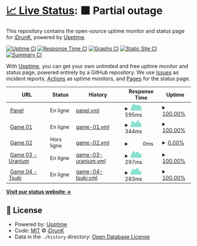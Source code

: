 # [📈 Live Status](https://idrunk65.github.io/games): <!--live status--> **🟧 Partial outage**

This repository contains the open-source uptime monitor and status page for [iDrunK](https://idrunk65.github.io/games), powered by [Upptime](https://github.com/upptime/upptime).

[![Uptime CI](https://github.com/idrunk65/games/workflows/Uptime%20CI/badge.svg)](https://github.com/idrunk65/games/actions?query=workflow%3A%22Uptime+CI%22)
[![Response Time CI](https://github.com/idrunk65/games/workflows/Response%20Time%20CI/badge.svg)](https://github.com/idrunk65/games/actions?query=workflow%3A%22Response+Time+CI%22)
[![Graphs CI](https://github.com/idrunk65/games/workflows/Graphs%20CI/badge.svg)](https://github.com/idrunk65/games/actions?query=workflow%3A%22Graphs+CI%22)
[![Static Site CI](https://github.com/idrunk65/games/workflows/Static%20Site%20CI/badge.svg)](https://github.com/idrunk65/games/actions?query=workflow%3A%22Static+Site+CI%22)
[![Summary CI](https://github.com/idrunk65/games/workflows/Summary%20CI/badge.svg)](https://github.com/idrunk65/games/actions?query=workflow%3A%22Summary+CI%22)

With [Upptime](https://upptime.js.org), you can get your own unlimited and free uptime monitor and status page, powered entirely by a GitHub repository. We use [Issues](https://github.com/idrunk65/games/issues) as incident reports, [Actions](https://github.com/idrunk65/games/actions) as uptime monitors, and [Pages](https://idrunk65.github.io/games) for the status page.

<!--start: status pages-->
<!-- This summary is generated by Upptime (https://github.com/upptime/upptime) -->
<!-- Do not edit this manually, your changes will be overwritten -->
<!-- prettier-ignore -->
| URL | Status | History | Response Time | Uptime |
| --- | ------ | ------- | ------------- | ------ |
| <img alt="" src="https://icons.duckduckgo.com/ip3/games.idrunk.fr.ico" height="13"> [Panel](https://games.idrunk.fr) | En ligne | [panel.yml](https://github.com/iDrunK65/games/commits/HEAD/history/panel.yml) | <details><summary><img alt="Response time graph" src="./graphs/panel/response-time-week.png" height="20"> 595ms</summary><br><a href="https://idrunk65.github.io/games/history/panel"><img alt="Response time 555" src="https://img.shields.io/endpoint?url=https%3A%2F%2Fraw.githubusercontent.com%2FiDrunK65%2Fgames%2FHEAD%2Fapi%2Fpanel%2Fresponse-time.json"></a><br><a href="https://idrunk65.github.io/games/history/panel"><img alt="24-hour response time 631" src="https://img.shields.io/endpoint?url=https%3A%2F%2Fraw.githubusercontent.com%2FiDrunK65%2Fgames%2FHEAD%2Fapi%2Fpanel%2Fresponse-time-day.json"></a><br><a href="https://idrunk65.github.io/games/history/panel"><img alt="7-day response time 595" src="https://img.shields.io/endpoint?url=https%3A%2F%2Fraw.githubusercontent.com%2FiDrunK65%2Fgames%2FHEAD%2Fapi%2Fpanel%2Fresponse-time-week.json"></a><br><a href="https://idrunk65.github.io/games/history/panel"><img alt="30-day response time 565" src="https://img.shields.io/endpoint?url=https%3A%2F%2Fraw.githubusercontent.com%2FiDrunK65%2Fgames%2FHEAD%2Fapi%2Fpanel%2Fresponse-time-month.json"></a><br><a href="https://idrunk65.github.io/games/history/panel"><img alt="1-year response time 555" src="https://img.shields.io/endpoint?url=https%3A%2F%2Fraw.githubusercontent.com%2FiDrunK65%2Fgames%2FHEAD%2Fapi%2Fpanel%2Fresponse-time-year.json"></a></details> | <details><summary><a href="https://idrunk65.github.io/games/history/panel">100.00%</a></summary><a href="https://idrunk65.github.io/games/history/panel"><img alt="All-time uptime 100.00%" src="https://img.shields.io/endpoint?url=https%3A%2F%2Fraw.githubusercontent.com%2FiDrunK65%2Fgames%2FHEAD%2Fapi%2Fpanel%2Fuptime.json"></a><br><a href="https://idrunk65.github.io/games/history/panel"><img alt="24-hour uptime 100.00%" src="https://img.shields.io/endpoint?url=https%3A%2F%2Fraw.githubusercontent.com%2FiDrunK65%2Fgames%2FHEAD%2Fapi%2Fpanel%2Fuptime-day.json"></a><br><a href="https://idrunk65.github.io/games/history/panel"><img alt="7-day uptime 100.00%" src="https://img.shields.io/endpoint?url=https%3A%2F%2Fraw.githubusercontent.com%2FiDrunK65%2Fgames%2FHEAD%2Fapi%2Fpanel%2Fuptime-week.json"></a><br><a href="https://idrunk65.github.io/games/history/panel"><img alt="30-day uptime 100.00%" src="https://img.shields.io/endpoint?url=https%3A%2F%2Fraw.githubusercontent.com%2FiDrunK65%2Fgames%2FHEAD%2Fapi%2Fpanel%2Fuptime-month.json"></a><br><a href="https://idrunk65.github.io/games/history/panel"><img alt="1-year uptime 100.00%" src="https://img.shields.io/endpoint?url=https%3A%2F%2Fraw.githubusercontent.com%2FiDrunK65%2Fgames%2FHEAD%2Fapi%2Fpanel%2Fuptime-year.json"></a></details>
| <img alt="" src="https://icons.duckduckgo.com/ip3/game01.idrunk.fr.ico" height="13"> [Game 01](http://game01.idrunk.fr) | En ligne | [game-01.yml](https://github.com/iDrunK65/games/commits/HEAD/history/game-01.yml) | <details><summary><img alt="Response time graph" src="./graphs/game-01/response-time-week.png" height="20"> 344ms</summary><br><a href="https://idrunk65.github.io/games/history/game-01"><img alt="Response time 323" src="https://img.shields.io/endpoint?url=https%3A%2F%2Fraw.githubusercontent.com%2FiDrunK65%2Fgames%2FHEAD%2Fapi%2Fgame-01%2Fresponse-time.json"></a><br><a href="https://idrunk65.github.io/games/history/game-01"><img alt="24-hour response time 381" src="https://img.shields.io/endpoint?url=https%3A%2F%2Fraw.githubusercontent.com%2FiDrunK65%2Fgames%2FHEAD%2Fapi%2Fgame-01%2Fresponse-time-day.json"></a><br><a href="https://idrunk65.github.io/games/history/game-01"><img alt="7-day response time 344" src="https://img.shields.io/endpoint?url=https%3A%2F%2Fraw.githubusercontent.com%2FiDrunK65%2Fgames%2FHEAD%2Fapi%2Fgame-01%2Fresponse-time-week.json"></a><br><a href="https://idrunk65.github.io/games/history/game-01"><img alt="30-day response time 334" src="https://img.shields.io/endpoint?url=https%3A%2F%2Fraw.githubusercontent.com%2FiDrunK65%2Fgames%2FHEAD%2Fapi%2Fgame-01%2Fresponse-time-month.json"></a><br><a href="https://idrunk65.github.io/games/history/game-01"><img alt="1-year response time 323" src="https://img.shields.io/endpoint?url=https%3A%2F%2Fraw.githubusercontent.com%2FiDrunK65%2Fgames%2FHEAD%2Fapi%2Fgame-01%2Fresponse-time-year.json"></a></details> | <details><summary><a href="https://idrunk65.github.io/games/history/game-01">100.00%</a></summary><a href="https://idrunk65.github.io/games/history/game-01"><img alt="All-time uptime 99.96%" src="https://img.shields.io/endpoint?url=https%3A%2F%2Fraw.githubusercontent.com%2FiDrunK65%2Fgames%2FHEAD%2Fapi%2Fgame-01%2Fuptime.json"></a><br><a href="https://idrunk65.github.io/games/history/game-01"><img alt="24-hour uptime 100.00%" src="https://img.shields.io/endpoint?url=https%3A%2F%2Fraw.githubusercontent.com%2FiDrunK65%2Fgames%2FHEAD%2Fapi%2Fgame-01%2Fuptime-day.json"></a><br><a href="https://idrunk65.github.io/games/history/game-01"><img alt="7-day uptime 100.00%" src="https://img.shields.io/endpoint?url=https%3A%2F%2Fraw.githubusercontent.com%2FiDrunK65%2Fgames%2FHEAD%2Fapi%2Fgame-01%2Fuptime-week.json"></a><br><a href="https://idrunk65.github.io/games/history/game-01"><img alt="30-day uptime 100.00%" src="https://img.shields.io/endpoint?url=https%3A%2F%2Fraw.githubusercontent.com%2FiDrunK65%2Fgames%2FHEAD%2Fapi%2Fgame-01%2Fuptime-month.json"></a><br><a href="https://idrunk65.github.io/games/history/game-01"><img alt="1-year uptime 99.96%" src="https://img.shields.io/endpoint?url=https%3A%2F%2Fraw.githubusercontent.com%2FiDrunK65%2Fgames%2FHEAD%2Fapi%2Fgame-01%2Fuptime-year.json"></a></details>
| <img alt="" src="https://icons.duckduckgo.com/ip3/game02.idrunk.fr.ico" height="13"> [Game 02](http://game02.idrunk.fr) | Hors ligne | [game-02.yml](https://github.com/iDrunK65/games/commits/HEAD/history/game-02.yml) | <details><summary><img alt="Response time graph" src="./graphs/game-02/response-time-week.png" height="20"> 0ms</summary><br><a href="https://idrunk65.github.io/games/history/game-02"><img alt="Response time 310" src="https://img.shields.io/endpoint?url=https%3A%2F%2Fraw.githubusercontent.com%2FiDrunK65%2Fgames%2FHEAD%2Fapi%2Fgame-02%2Fresponse-time.json"></a><br><a href="https://idrunk65.github.io/games/history/game-02"><img alt="24-hour response time 0" src="https://img.shields.io/endpoint?url=https%3A%2F%2Fraw.githubusercontent.com%2FiDrunK65%2Fgames%2FHEAD%2Fapi%2Fgame-02%2Fresponse-time-day.json"></a><br><a href="https://idrunk65.github.io/games/history/game-02"><img alt="7-day response time 0" src="https://img.shields.io/endpoint?url=https%3A%2F%2Fraw.githubusercontent.com%2FiDrunK65%2Fgames%2FHEAD%2Fapi%2Fgame-02%2Fresponse-time-week.json"></a><br><a href="https://idrunk65.github.io/games/history/game-02"><img alt="30-day response time 272" src="https://img.shields.io/endpoint?url=https%3A%2F%2Fraw.githubusercontent.com%2FiDrunK65%2Fgames%2FHEAD%2Fapi%2Fgame-02%2Fresponse-time-month.json"></a><br><a href="https://idrunk65.github.io/games/history/game-02"><img alt="1-year response time 310" src="https://img.shields.io/endpoint?url=https%3A%2F%2Fraw.githubusercontent.com%2FiDrunK65%2Fgames%2FHEAD%2Fapi%2Fgame-02%2Fresponse-time-year.json"></a></details> | <details><summary><a href="https://idrunk65.github.io/games/history/game-02">0.00%</a></summary><a href="https://idrunk65.github.io/games/history/game-02"><img alt="All-time uptime 73.68%" src="https://img.shields.io/endpoint?url=https%3A%2F%2Fraw.githubusercontent.com%2FiDrunK65%2Fgames%2FHEAD%2Fapi%2Fgame-02%2Fuptime.json"></a><br><a href="https://idrunk65.github.io/games/history/game-02"><img alt="24-hour uptime 0.00%" src="https://img.shields.io/endpoint?url=https%3A%2F%2Fraw.githubusercontent.com%2FiDrunK65%2Fgames%2FHEAD%2Fapi%2Fgame-02%2Fuptime-day.json"></a><br><a href="https://idrunk65.github.io/games/history/game-02"><img alt="7-day uptime 0.00%" src="https://img.shields.io/endpoint?url=https%3A%2F%2Fraw.githubusercontent.com%2FiDrunK65%2Fgames%2FHEAD%2Fapi%2Fgame-02%2Fuptime-week.json"></a><br><a href="https://idrunk65.github.io/games/history/game-02"><img alt="30-day uptime 29.03%" src="https://img.shields.io/endpoint?url=https%3A%2F%2Fraw.githubusercontent.com%2FiDrunK65%2Fgames%2FHEAD%2Fapi%2Fgame-02%2Fuptime-month.json"></a><br><a href="https://idrunk65.github.io/games/history/game-02"><img alt="1-year uptime 73.68%" src="https://img.shields.io/endpoint?url=https%3A%2F%2Fraw.githubusercontent.com%2FiDrunK65%2Fgames%2FHEAD%2Fapi%2Fgame-02%2Fuptime-year.json"></a></details>
| <img alt="" src="https://icons.duckduckgo.com/ip3/game03.idrunk.fr.ico" height="13"> [Game 03 - Uranium](http://game03.idrunk.fr) | En ligne | [game-03-uranium.yml](https://github.com/iDrunK65/games/commits/HEAD/history/game-03-uranium.yml) | <details><summary><img alt="Response time graph" src="./graphs/game-03-uranium/response-time-week.png" height="20"> 297ms</summary><br><a href="https://idrunk65.github.io/games/history/game-03-uranium"><img alt="Response time 292" src="https://img.shields.io/endpoint?url=https%3A%2F%2Fraw.githubusercontent.com%2FiDrunK65%2Fgames%2FHEAD%2Fapi%2Fgame-03-uranium%2Fresponse-time.json"></a><br><a href="https://idrunk65.github.io/games/history/game-03-uranium"><img alt="24-hour response time 370" src="https://img.shields.io/endpoint?url=https%3A%2F%2Fraw.githubusercontent.com%2FiDrunK65%2Fgames%2FHEAD%2Fapi%2Fgame-03-uranium%2Fresponse-time-day.json"></a><br><a href="https://idrunk65.github.io/games/history/game-03-uranium"><img alt="7-day response time 297" src="https://img.shields.io/endpoint?url=https%3A%2F%2Fraw.githubusercontent.com%2FiDrunK65%2Fgames%2FHEAD%2Fapi%2Fgame-03-uranium%2Fresponse-time-week.json"></a><br><a href="https://idrunk65.github.io/games/history/game-03-uranium"><img alt="30-day response time 282" src="https://img.shields.io/endpoint?url=https%3A%2F%2Fraw.githubusercontent.com%2FiDrunK65%2Fgames%2FHEAD%2Fapi%2Fgame-03-uranium%2Fresponse-time-month.json"></a><br><a href="https://idrunk65.github.io/games/history/game-03-uranium"><img alt="1-year response time 292" src="https://img.shields.io/endpoint?url=https%3A%2F%2Fraw.githubusercontent.com%2FiDrunK65%2Fgames%2FHEAD%2Fapi%2Fgame-03-uranium%2Fresponse-time-year.json"></a></details> | <details><summary><a href="https://idrunk65.github.io/games/history/game-03-uranium">100.00%</a></summary><a href="https://idrunk65.github.io/games/history/game-03-uranium"><img alt="All-time uptime 100.00%" src="https://img.shields.io/endpoint?url=https%3A%2F%2Fraw.githubusercontent.com%2FiDrunK65%2Fgames%2FHEAD%2Fapi%2Fgame-03-uranium%2Fuptime.json"></a><br><a href="https://idrunk65.github.io/games/history/game-03-uranium"><img alt="24-hour uptime 100.00%" src="https://img.shields.io/endpoint?url=https%3A%2F%2Fraw.githubusercontent.com%2FiDrunK65%2Fgames%2FHEAD%2Fapi%2Fgame-03-uranium%2Fuptime-day.json"></a><br><a href="https://idrunk65.github.io/games/history/game-03-uranium"><img alt="7-day uptime 100.00%" src="https://img.shields.io/endpoint?url=https%3A%2F%2Fraw.githubusercontent.com%2FiDrunK65%2Fgames%2FHEAD%2Fapi%2Fgame-03-uranium%2Fuptime-week.json"></a><br><a href="https://idrunk65.github.io/games/history/game-03-uranium"><img alt="30-day uptime 100.00%" src="https://img.shields.io/endpoint?url=https%3A%2F%2Fraw.githubusercontent.com%2FiDrunK65%2Fgames%2FHEAD%2Fapi%2Fgame-03-uranium%2Fuptime-month.json"></a><br><a href="https://idrunk65.github.io/games/history/game-03-uranium"><img alt="1-year uptime 100.00%" src="https://img.shields.io/endpoint?url=https%3A%2F%2Fraw.githubusercontent.com%2FiDrunK65%2Fgames%2FHEAD%2Fapi%2Fgame-03-uranium%2Fuptime-year.json"></a></details>
| <img alt="" src="https://icons.duckduckgo.com/ip3/game04.idrunk.fr.ico" height="13"> [Game 04 - Tsuki](http://game04.idrunk.fr) | En ligne | [game-04-tsuki.yml](https://github.com/iDrunK65/games/commits/HEAD/history/game-04-tsuki.yml) | <details><summary><img alt="Response time graph" src="./graphs/game-04-tsuki/response-time-week.png" height="20"> 283ms</summary><br><a href="https://idrunk65.github.io/games/history/game-04-tsuki"><img alt="Response time 284" src="https://img.shields.io/endpoint?url=https%3A%2F%2Fraw.githubusercontent.com%2FiDrunK65%2Fgames%2FHEAD%2Fapi%2Fgame-04-tsuki%2Fresponse-time.json"></a><br><a href="https://idrunk65.github.io/games/history/game-04-tsuki"><img alt="24-hour response time 371" src="https://img.shields.io/endpoint?url=https%3A%2F%2Fraw.githubusercontent.com%2FiDrunK65%2Fgames%2FHEAD%2Fapi%2Fgame-04-tsuki%2Fresponse-time-day.json"></a><br><a href="https://idrunk65.github.io/games/history/game-04-tsuki"><img alt="7-day response time 283" src="https://img.shields.io/endpoint?url=https%3A%2F%2Fraw.githubusercontent.com%2FiDrunK65%2Fgames%2FHEAD%2Fapi%2Fgame-04-tsuki%2Fresponse-time-week.json"></a><br><a href="https://idrunk65.github.io/games/history/game-04-tsuki"><img alt="30-day response time 288" src="https://img.shields.io/endpoint?url=https%3A%2F%2Fraw.githubusercontent.com%2FiDrunK65%2Fgames%2FHEAD%2Fapi%2Fgame-04-tsuki%2Fresponse-time-month.json"></a><br><a href="https://idrunk65.github.io/games/history/game-04-tsuki"><img alt="1-year response time 284" src="https://img.shields.io/endpoint?url=https%3A%2F%2Fraw.githubusercontent.com%2FiDrunK65%2Fgames%2FHEAD%2Fapi%2Fgame-04-tsuki%2Fresponse-time-year.json"></a></details> | <details><summary><a href="https://idrunk65.github.io/games/history/game-04-tsuki">100.00%</a></summary><a href="https://idrunk65.github.io/games/history/game-04-tsuki"><img alt="All-time uptime 100.00%" src="https://img.shields.io/endpoint?url=https%3A%2F%2Fraw.githubusercontent.com%2FiDrunK65%2Fgames%2FHEAD%2Fapi%2Fgame-04-tsuki%2Fuptime.json"></a><br><a href="https://idrunk65.github.io/games/history/game-04-tsuki"><img alt="24-hour uptime 100.00%" src="https://img.shields.io/endpoint?url=https%3A%2F%2Fraw.githubusercontent.com%2FiDrunK65%2Fgames%2FHEAD%2Fapi%2Fgame-04-tsuki%2Fuptime-day.json"></a><br><a href="https://idrunk65.github.io/games/history/game-04-tsuki"><img alt="7-day uptime 100.00%" src="https://img.shields.io/endpoint?url=https%3A%2F%2Fraw.githubusercontent.com%2FiDrunK65%2Fgames%2FHEAD%2Fapi%2Fgame-04-tsuki%2Fuptime-week.json"></a><br><a href="https://idrunk65.github.io/games/history/game-04-tsuki"><img alt="30-day uptime 100.00%" src="https://img.shields.io/endpoint?url=https%3A%2F%2Fraw.githubusercontent.com%2FiDrunK65%2Fgames%2FHEAD%2Fapi%2Fgame-04-tsuki%2Fuptime-month.json"></a><br><a href="https://idrunk65.github.io/games/history/game-04-tsuki"><img alt="1-year uptime 100.00%" src="https://img.shields.io/endpoint?url=https%3A%2F%2Fraw.githubusercontent.com%2FiDrunK65%2Fgames%2FHEAD%2Fapi%2Fgame-04-tsuki%2Fuptime-year.json"></a></details>

<!--end: status pages-->

[**Visit our status website →**](https://idrunk65.github.io/games)

## 📄 License

- Powered by: [Upptime](https://github.com/upptime/upptime)
- Code: [MIT](./LICENSE) © [iDrunK](https://idrunk65.github.io/games)
- Data in the `./history` directory: [Open Database License](https://opendatacommons.org/licenses/odbl/1-0/)
